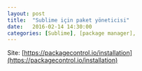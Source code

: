 ```yaml
---
layout: post
title:  "Sublime için paket yöneticisi"
date:   2016-02-14 14:30:00
categories: [Sublime], [package manager],
---
```



Site: [https://packagecontrol.io/installation](https://packagecontrol.io/installation)
